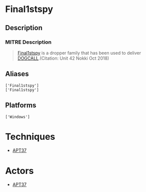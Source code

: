 
# Final1stspy

## Description

### MITRE Description

> [Final1stspy](https://attack.mitre.org/software/S0355) is a dropper family that has been used to deliver [DOGCALL](https://attack.mitre.org/software/S0213).(Citation: Unit 42 Nokki Oct 2018)

## Aliases

```
['Final1stspy']
['Final1stspy']
```

## Platforms

```
['Windows']
```

# Techniques


* [APT37](../techniques/APT37.md)


# Actors


* [APT37](../actors/APT37.md)

